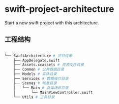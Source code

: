 # swift-project-architecture

Start a new swift project with this architecture.

## 工程结构

```sh
.
└── SwiftArchitecture # 项目目录
    ├── AppDelegate.swift
    ├── Assets.xcassets # 资源文件目录
    ├── Common # 公共数据目录
    ├── Models # 实体目录
    ├── Services # 数据操作目录
    ├── Scenes # 场景目录
    │   └── Main # 具体场景目录
    │       └── MainViewController.swift
    └── Utils # 工具目录
```